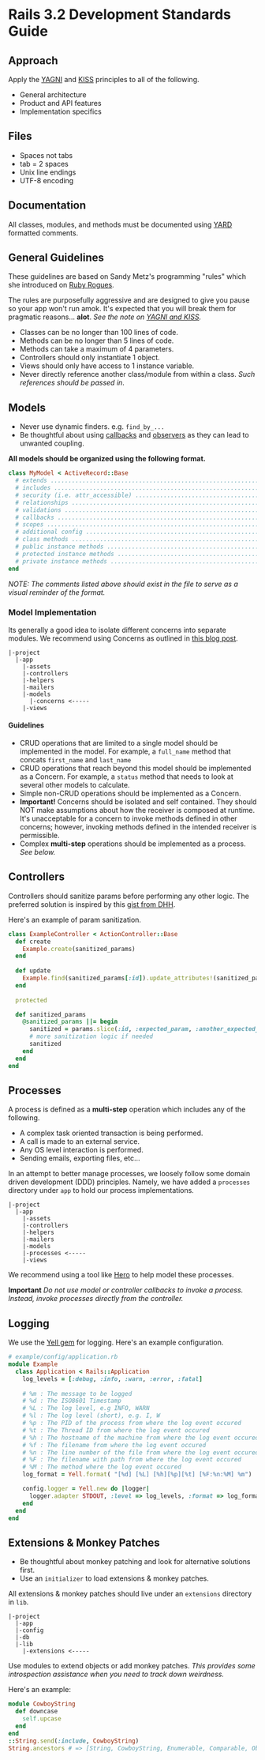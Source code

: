 # Rails 3.2 Development Standards Guide

## Approach

Apply the [YAGNI](http://en.wikipedia.org/wiki/You_ain't_gonna_need_it) and 
[KISS](http://en.wikipedia.org/wiki/KISS_principle) principles to all of the following.

* General architecture
* Product and API features
* Implementation specifics

## Files

* Spaces not tabs
* tab = 2 spaces
* Unix line endings
* UTF-8 encoding

## Documentation

All classes, modules, and methods must be documented using [YARD](http://yardoc.org/) formatted comments.

## General Guidelines

These guidelines are based on Sandy Metz's programming "rules" which she introduced on 
[Ruby Rogues](http://rubyrogues.com/087-rr-book-clubpractical-object-oriented-design-in-ruby-with-sandi-metz/).

The rules are purposefully aggressive and are designed to give you pause so your app won't run amok.
It's expected that you will break them for pragmatic reasons... **alot**.
*See the note on [YAGNI and KISS](#approach).*

* Classes can be no longer than 100 lines of code. 
* Methods can be no longer than 5 lines of code.
* Methods can take a maximum of 4 parameters.
* Controllers should only instantiate 1 object.
* Views should only have access to 1 instance variable.
* Never directly reference another class/module from within a class. 
  *Such references should be passed in*.

## Models

* Never use dynamic finders. e.g. `find_by_...`
* Be thoughtful about using [callbacks](http://api.rubyonrails.org/classes/ActiveRecord/Callbacks.html) 
and [observers](http://api.rubyonrails.org/classes/ActiveRecord/Observer.html) as they can lead to unwanted coupling.

**All models should be organized using the following format.**

```ruby
class MyModel < ActiveRecord::Base
  # extends ...................................................................
  # includes ..................................................................
  # security (i.e. attr_accessible) ...........................................
  # relationships .............................................................
  # validations ...............................................................
  # callbacks .................................................................
  # scopes ....................................................................
  # additional config .........................................................
  # class methods .............................................................
  # public instance methods ...................................................
  # protected instance methods ................................................
  # private instance methods ..................................................
end
```

*NOTE: The comments listed above should exist in the file to serve as a visual reminder of the format.*

### Model Implementation

Its generally a good idea to isolate different concerns into separate modules.
We recommend using Concerns as outlined in [this blog post](http://37signals.com/svn/posts/3372-put-chubby-models-on-a-diet-with-concerns).

```
|-project
  |-app
    |-assets
    |-controllers
    |-helpers
    |-mailers
    |-models
      |-concerns <-----
    |-views
```

#### Guidelines

* CRUD operations that are limited to a single model should be implemented in the model.
  For example, a `full_name` method that concats `first_name` and `last_name`
* CRUD operations that reach beyond this model should be implemented as a Concern.
  For example, a `status` method that needs to look at several other models to calculate.
* Simple non-CRUD operations should be implemented as a Concern.
* **Important!** Concerns should be isolated and self contained. 
  They should NOT make assumptions about how the receiver is composed at runtime.
  It's unacceptable for a concern to invoke methods defined in other concerns; however, 
  invoking methods defined in the intended receiver is permissible.
* Complex **multi-step** operations should be implemented as a process. _See below._

## Controllers

Controllers should sanitize params before performing any other logic.
The preferred solution is inspired by this [gist from DHH](https://gist.github.com/1975644).

Here's an example of param sanitization.

```ruby
class ExampleController < ActionController::Base
  def create
    Example.create(sanitized_params)
  end
  
  def update
    Example.find(sanitized_params[:id]).update_attributes!(sanitized_params)
  end
 
  protected

  def sanitized_params
    @sanitized_params ||= begin
      sanitized = params.slice(:id, :expected_param, :another_expected_param)
      # more sanitization logic if needed
      sanitized
    end
  end
end
```

## Processes

A process is defined as a **multi-step** operation which includes any of the following.

* A complex task oriented transaction is being performed.
* A call is made to an external service.
* Any OS level interaction is performed.
* Sending emails, exporting files, etc...

In an attempt to better manage processes, we loosely follow some domain driven development (DDD) principles.
Namely, we have added a `processes` directory under `app` to hold our process implementations.

```
|-project
  |-app
    |-assets
    |-controllers
    |-helpers
    |-mailers
    |-models
    |-processes <-----
    |-views
```

We recommend using a tool like [Hero](https://github.com/hopsoft/hero) to help model these processes.

**Important** *Do not use model or controller callbacks to invoke a process. Instead, invoke processes directly from the controller.*

## Logging

We use the [Yell gem](https://github.com/rudionrails/yell) for logging. 
Here's an example configuration.

```ruby
# example/config/application.rb 
module Example
  class Application < Rails::Application
    log_levels = [:debug, :info, :warn, :error, :fatal]
    
    # %m : The message to be logged
    # %d : The ISO8601 Timestamp
    # %L : The log level, e.g INFO, WARN
    # %l : The log level (short), e.g. I, W
    # %p : The PID of the process from where the log event occured
    # %t : The Thread ID from where the log event occured
    # %h : The hostname of the machine from where the log event occured
    # %f : The filename from where the log event occured
    # %n : The line number of the file from where the log event occured
    # %F : The filename with path from where the log event occured
    # %M : The method where the log event occured
    log_format = Yell.format( "[%d] [%L] [%h][%p][%t] [%F:%n:%M] %m")

    config.logger = Yell.new do |logger|
      logger.adapter STDOUT, :level => log_levels, :format => log_format 
    end
  end
end
```


## Extensions & Monkey Patches

* Be thoughtful about monkey patching and look for alternative solutions first.
* Use an `initializer` to load extensions & monkey patches.

All extensions & monkey patches should live under an `extensions` directory in `lib`.

```
|-project
  |-app
  |-config
  |-db
  |-lib
    |-extensions <-----
```

Use modules to extend objects or add monkey patches.
*This provides some introspection assistance when you need to track down weirdness.*

Here's an example:

```ruby
module CowboyString
  def downcase
    self.upcase
  end
end
::String.send(:include, CowboyString)
String.ancestors # => [String, CowboyString, Enumerable, Comparable, Object, Kernel]
```

